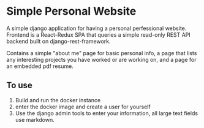 # Simple Personal Website
A simple django application for having a personal perfessional website. Frontend is a React-Redux SPA that queries a simple read-only REST API backend built on django-rest-framework.

Contains a simple "about me" page for basic personal info, a page that lists any interesting projects you have worked or are working on, and a page for an embedded pdf resume.

## To use
1. Build and run the docker instance
2. enter the docker image and create a user for yourself
3. Use the django admin tools to enter your information, all large text fields use markdown.
